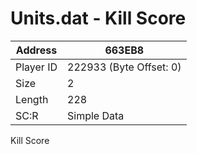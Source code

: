 #  Units.dat - Kill Score
Address   | 663EB8
----------|-------------
Player ID | 222933 (Byte Offset: 0)
Size 	  | 2
Length 	  | 228
SC:R      | Simple Data

Kill Score
